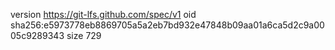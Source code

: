 version https://git-lfs.github.com/spec/v1
oid sha256:e5973778eb8869705a5a2eb7bd932e47848b09aa01a6ca5d2c9a0005c9289343
size 729
